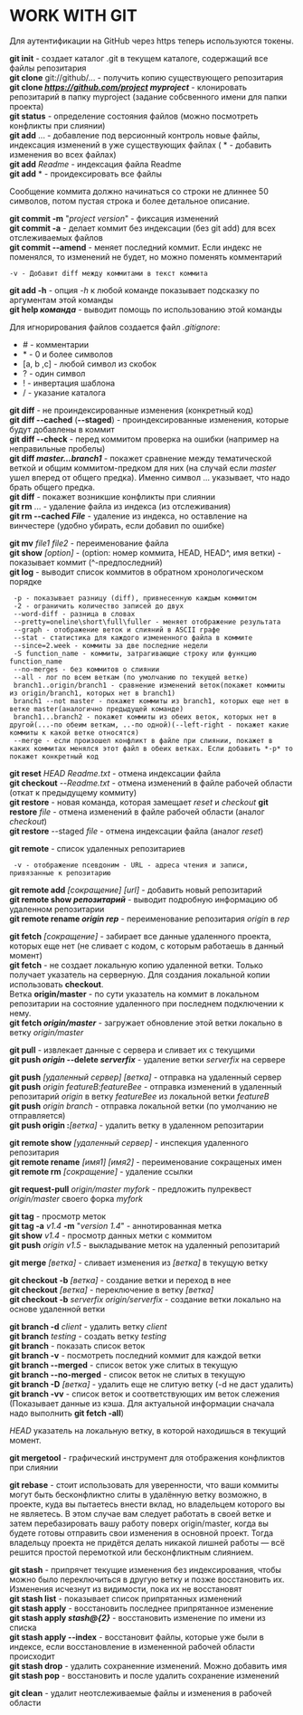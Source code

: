 # WORK WITH GIT

Для аутентификации на GitHub через https теперь используются токены.  

**git init** - создает каталог .git в текущем каталоге, содержащий все файлы репозитария  
**git clone** git://github/... - получить копию существующего репозитария  
**git clone *https://github.com/project* *myproject*** - клонировать репозитарий в папку myproject
(задание собсвенного имени для папки проекта)  
**git status** - определение состояния файлов (можно посмотреть конфликты при слиянии)  
**git add** ... - добавление под версионный контроль новые файлы, индексация изменений в уже существующих файлах 
( * - добавить изменения во всех файлах)   
**git add** *Readme* - индексация файла Readme  
**git add** * - проидексировать все файлы 

Сообщение коммита должно начинаться со строки не длиннее 50 символов, потом пустая строка и более детальное описание.

**git commit -m** "*project version*" - фиксация изменений  
**git commit -a** - делает коммит без индексации (без git add) для всех отслеживаемых файлов  
**git commit --amend** - меняет последний коммит. Если индекс не поменялся, то изменений не будет, но можно поменять комментарий  

	-v - Добавит diff между коммитами в текст коммита  

**git add -h** - опция *-h* к любой команде показывает подсказку по аргументам этой команды  
**git help *команда*** - выводит помощь по использованию этой команды  

Для игнорирования файлов создается файл *.gitignore*:  
* \# - комментарии  
* \* - 0 и более символов  
* [a, b ,c] - любой символ из скобок  
* ? - один символ  
* ! - инвертация шаблона  
* / - указание каталога

**git diff** - не проиндексированные изменения (конкретный код)  
**git diff --cached** (**--staged**) - проиндексированные изменения, которые будут добавлены в коммит  
**git diff --check** - перед коммитом проверка на ошибки (например на неправильные пробелы)  
**git diff *master...branch1*** - покажет сравнение между тематической веткой и общим коммитом-предком для них
(на случай если *master* ушел вперед от общего предка). Именно символ ... указывает, что надо брать общего предка.  
**git diff** - покажет возникшие конфликты при слиянии  
**git rm** ... - удаление файла из индекса (из отслеживания)  
**git rm --cached *File*** - удаление из индекса, но оставление на винчестере (удобно убирать, если добавил по ошибке)  

**git mv** *file1 file2* - переименование файла  
**git show** *[option]* - (option: номер коммита, HEAD, HEAD^, имя ветки) - показывает коммит (^-предпоследний)  
**git log** - выводит список коммитов в обратном хронологическом порядке

     -p - показывает разницу (diff), привнесенную каждым коммитом  
	 -2 - ограничить количество записей до двух  
	 --word-diff - разница в словах
	 --pretty=oneline\short\full\fuller - меняет отображение результата
	 --graph - отображение веток и слияний в ASCII графе
	 --stat - статистика для каждого измененного файла в коммите
	 --since=2.week - коммиты за две последние недели
	 -S function_name - коммиты, затрагивающие строку или функцию function_name
	 --no-merges - без коммитов о слиянии
	 --all - лог по всем веткам (по умолчанию по текущей ветке)
	 branch1..origin/branch1 - сравнение изменений веток(покажет коммиты из origin/branch1, которых нет в branch1)
	 branch1 --not master - покажет коммиты из branch1, которых еще нет в ветке master(аналогично предыдущей команде)
	 branch1...branch2 - покажет коммиты из обеих веток, которых нет в другой(...-по обеим веткам, ..-по одной)(--left-right - покажет какие коммиты к какой ветке относятся)
	 --merge - если произошел конфликт в файле при слиянии, покажет в каких коммитах менялся этот файл в обеих ветках. Если добавить *-p* то покажет конкретный код
	 

**git reset** *HEAD Readme.txt* - отмена индексации файла  
**git checkout** --*Readme.txt* - отмена изменений в файле рабочей области (откат к предыдущему коммиту)  
**git restore** - новая команда, которая замещает *reset* и *checkout*
**git restore** *file* - отмена изменений в файле рабочей области (аналог *checkout*)  
**git restore** --staged *file* - отмена индексации файла (аналог *reset*)  

**git remote** - список удаленных репозитариев

     -v - отображение псевдоним - URL - адреса чтения и записи, привязанные к репозитарию
	 
**git remote add** *[сокращение] [url]* - добавить новый репозитарий  
**git remote show *репозитарий*** - выводит подробную информацию об удаленном репозитарии  
**git remote rename *origin* *rep*** - переименование репозитария *origin* в *rep*  

**git fetch** *[сокращение]* - забирает все данные удаленного проекта, которых еще нет (не сливает с кодом, с которым работаешь в данный момент)  
**git fetch** - не создает локальную копию удаленной ветки. Только получает указатель на серверную. Для создания локальной копии использовать **checkout**.  
Ветка **origin/master** - по сути указатель на коммит в локальном репозитарии на состояние удаленного при последнем подключении к нему.  
**git fetch *origin/master*** - загружает обновление этой ветки локально в ветку *origin/master*

**git pull** - извлекает данные с сервера и сливает их с текущими  
**git push *origin* --delete *serverfix*** - удаление ветки *serverfix* на сервере

**git push** *[удаленный сервер] [ветка]* - отправка на удаленный сервер  
**git push** *origin featureB:featureBee* - отправка изменений в удаленный репозитарий *origin* в ветку *featureBee* из локальной ветки *featureB*  
**git push** *origin branch* - отправка локальной ветки (по умолчанию не отправляется)  
**git push origin :***[ветка]* - удалить ветку в удаленном репозитарии


**git remote show** *[удаленный сервер]* - инспекция удаленного репозитария  
**git remote rename** *[имя1] [имя2]* - переименование сокращеных имен  
**git remote rm** *[сокращение]* - удаление ссылки

**git request-pull** *origin/master myfork* - предложить пулреквест *origin/master* своего форка *myfork*  

**git tag** - просмотр меток  
**git tag -a** *v1.4* **-m** "*version 1.4*" - аннотированная метка  
**git show** *v1.4* - просмотр данных метки с коммитом  
**git push** *origin v1.5* - выкладывание меток на удаленный репозитарий


**git merge** *[ветка]* - сливает изменения из *[ветка]* в текущую ветку  

**git checkout -b** *[ветка]* - создание ветки и переход в нее  
**git checkout** *[ветка]* - переключение в ветку *[ветка]*  
**git checkout -b** *serverfix origin/serverfix* - создание ветки локально на основе удаленной ветки  

**git branch -d** *client* - удалить ветку *client*  
**git branch** *testing* - создать ветку *testing*  
**git branch** - показать список веток  
**git branch -v** - посмотреть последний коммит для каждой ветки  
**git branch --merged** - список веток уже слитых в текущую  
**git branch --no-merged** - список веток не слитых в текущую  
**git branch -D** *[ветка]* - удалить еще не слитую ветку (-d не даст удалить)  
**git branch -vv** - список веток и соответствующих им веток слежения (Показывает данные из кэша. Для актуальной информации сначала надо выполнить
**git fetch -all**)

*HEAD* указатель на локальную ветку, в которой находишься в текущий момент.

**git mergetool** - графический инструмент для отображения конфликтов при слиянии

**git rebase** - стоит использовать для уверенности, что ваши коммиты могут быть бесконфликтно слиты в удалённую ветку возможно, в проекте, куда вы 
пытаетесь внести вклад, но владельцем которого вы не являетесь. В этом случае вам следует работать в своей ветке и затем
 перебазировать вашу работу поверх origin/master, когда вы будете готовы отправить свои изменения в основной проект. 
 Тогда владельцу проекта не придётся делать никакой лишней работы — всё решится простой перемоткой или бесконфликтным слиянием.
 
 **git stash** - припрячет текущие изменения без индексирования, чтобы можно было переключиться в другую ветку 
 и позже восстановить их. Изменения исчезнут из видимости, пока их не восстановят  
 **git stash list** - показывает список припрятанных изменений  
 **git stash apply** - восстановить последнее припрятанное изменение  
 **git stash apply *stash@{2}*** - восстановить изменение по имени из списка  
 **git stash apply --index** - восстановит файлы, которые уже были в индексе, если восстановление в измененной рабочей области происходит  
 **git stash drop** - удалить сохраненние изменений. Можно добавить имя
 **git stash pop** - восстановить и после удалить сохранение изменений  
 
 **git clean** - удалит неотслеживаемые файлы и изменения в рабочей области
 
   
